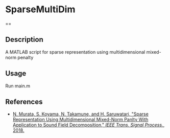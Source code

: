 # SparseMultiDim
==
## Description
A MATLAB script for sparse representation using multidimensional mixed-norm penalty

## Usage 
Run main.m

## References
- [N. Murata, S. Koyama, N. Takamune, and H. Saruwatari, "Sparse Representation Using Multidimensional Mixed-Norm Panlty With Application to Sound Field Decomposition," *IEEE Trans. Signal Process.*, 2018.](https://doi.org/10.1109/TSP.2018.2830318)
